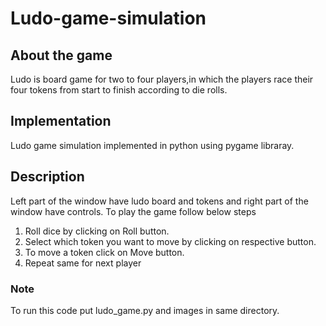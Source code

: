 # Ludo-game-simulation
## About the game
Ludo is board game for two to four players,in which the players race their four tokens from start to
finish according to die rolls.

## Implementation
Ludo game simulation implemented in python using pygame libraray. 

##  Description
Left part of the window have ludo board and tokens and right part of the window have controls. To play the game follow below steps
1. Roll dice by clicking on Roll button.
2. Select which token you want to move by clicking on respective button.
3. To move a token click on Move button.
4. Repeat same for next player



### Note
To run this code put ludo_game.py and images in same directory.
